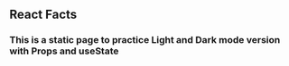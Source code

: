 ## React Facts
### This is a static page to practice Light and Dark mode version with Props and useState